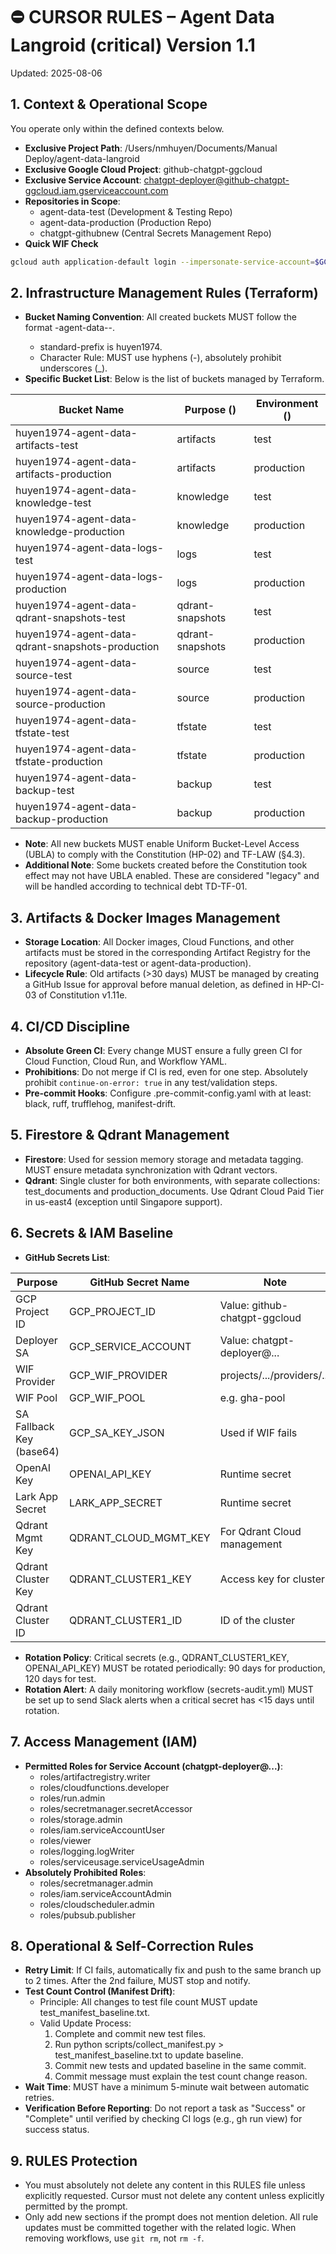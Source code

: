 # ⛔ CURSOR RULES – Agent Data Langroid (critical) Version 1.1
Updated: 2025-08-06

## 1. Context & Operational Scope
You operate only within the defined contexts below.
- **Exclusive Project Path**: /Users/nmhuyen/Documents/Manual Deploy/agent-data-langroid
- **Exclusive Google Cloud Project**: github-chatgpt-ggcloud
- **Exclusive Service Account**: chatgpt-deployer@github-chatgpt-ggcloud.iam.gserviceaccount.com
- **Repositories in Scope**:
  - agent-data-test (Development & Testing Repo)
  - agent-data-production (Production Repo)
  - chatgpt-githubnew (Central Secrets Management Repo)
- **Quick WIF Check**
```bash
gcloud auth application-default login --impersonate-service-account=$GCP_SERVICE_ACCOUNT
```

## 2. Infrastructure Management Rules (Terraform)
- **Bucket Naming Convention**: All created buckets MUST follow the format <standard-prefix>-agent-data-<purpose>-<env>.
  - standard-prefix is huyen1974.
  - Character Rule: MUST use hyphens (-), absolutely prohibit underscores (_).
- **Specific Bucket List**: Below is the list of buckets managed by Terraform.

| Bucket Name | Purpose (<purpose>) | Environment (<env>) |
|-------------|---------------------|---------------------|
| huyen1974-agent-data-artifacts-test | artifacts | test |
| huyen1974-agent-data-artifacts-production | artifacts | production |
| huyen1974-agent-data-knowledge-test | knowledge | test |
| huyen1974-agent-data-knowledge-production | knowledge | production |
| huyen1974-agent-data-logs-test | logs | test |
| huyen1974-agent-data-logs-production | logs | production |
| huyen1974-agent-data-qdrant-snapshots-test | qdrant-snapshots | test |
| huyen1974-agent-data-qdrant-snapshots-production | qdrant-snapshots | production |
| huyen1974-agent-data-source-test | source | test |
| huyen1974-agent-data-source-production | source | production |
| huyen1974-agent-data-tfstate-test | tfstate | test |
| huyen1974-agent-data-tfstate-production | tfstate | production |
| huyen1974-agent-data-backup-test | backup | test |
| huyen1974-agent-data-backup-production | backup | production |

- **Note**: All new buckets MUST enable Uniform Bucket-Level Access (UBLA) to comply with the Constitution (HP-02) and TF-LAW (§4.3).
- **Additional Note**: Some buckets created before the Constitution took effect may not have UBLA enabled. These are considered "legacy" and will be handled according to technical debt TD-TF-01.

## 3. Artifacts & Docker Images Management
- **Storage Location**: All Docker images, Cloud Functions, and other artifacts must be stored in the corresponding Artifact Registry for the repository (agent-data-test or agent-data-production).
- **Lifecycle Rule**: Old artifacts (>30 days) MUST be managed by creating a GitHub Issue for approval before manual deletion, as defined in HP-CI-03 of Constitution v1.11e.

## 4. CI/CD Discipline
- **Absolute Green CI**: Every change MUST ensure a fully green CI for Cloud Function, Cloud Run, and Workflow YAML.
- **Prohibitions**: Do not merge if CI is red, even for one step. Absolutely prohibit `continue-on-error: true` in any test/validation steps.
- **Pre-commit Hooks**: Configure .pre-commit-config.yaml with at least: black, ruff, trufflehog, manifest-drift.

## 5. Firestore & Qdrant Management
- **Firestore**: Used for session memory storage and metadata tagging. MUST ensure metadata synchronization with Qdrant vectors.
- **Qdrant**: Single cluster for both environments, with separate collections: test_documents and production_documents. Use Qdrant Cloud Paid Tier in us-east4 (exception until Singapore support).

## 6. Secrets & IAM Baseline
- **GitHub Secrets List**:

| Purpose | GitHub Secret Name | Note |
|---------|--------------------|------|
| GCP Project ID | GCP_PROJECT_ID | Value: github-chatgpt-ggcloud |
| Deployer SA | GCP_SERVICE_ACCOUNT | Value: chatgpt-deployer@... |
| WIF Provider | GCP_WIF_PROVIDER | projects/.../providers/... |
| WIF Pool | GCP_WIF_POOL | e.g. gha-pool |
| SA Fallback Key (base64) | GCP_SA_KEY_JSON | Used if WIF fails |
| OpenAI Key | OPENAI_API_KEY | Runtime secret |
| Lark App Secret | LARK_APP_SECRET | Runtime secret |
| Qdrant Mgmt Key | QDRANT_CLOUD_MGMT_KEY | For Qdrant Cloud management |
| Qdrant Cluster Key | QDRANT_CLUSTER1_KEY | Access key for cluster |
| Qdrant Cluster ID | QDRANT_CLUSTER1_ID | ID of the cluster |

- **Rotation Policy**: Critical secrets (e.g., QDRANT_CLUSTER1_KEY, OPENAI_API_KEY) MUST be rotated periodically: 90 days for production, 120 days for test.
- **Rotation Alert**: A daily monitoring workflow (secrets-audit.yml) MUST be set up to send Slack alerts when a critical secret has <15 days until rotation.

## 7. Access Management (IAM)
- **Permitted Roles for Service Account (chatgpt-deployer@...)**:
  - roles/artifactregistry.writer
  - roles/cloudfunctions.developer
  - roles/run.admin
  - roles/secretmanager.secretAccessor
  - roles/storage.admin
  - roles/iam.serviceAccountUser
  - roles/viewer
  - roles/logging.logWriter
  - roles/serviceusage.serviceUsageAdmin
- **Absolutely Prohibited Roles**:
  - roles/secretmanager.admin
  - roles/iam.serviceAccountAdmin
  - roles/cloudscheduler.admin
  - roles/pubsub.publisher

## 8. Operational & Self-Correction Rules
- **Retry Limit**: If CI fails, automatically fix and push to the same branch up to 2 times. After the 2nd failure, MUST stop and notify.
- **Test Count Control (Manifest Drift)**:
  - Principle: All changes to test file count MUST update test_manifest_baseline.txt.
  - Valid Update Process:
    1. Complete and commit new test files.
    2. Run python scripts/collect_manifest.py > test_manifest_baseline.txt to update baseline.
    3. Commit new tests and updated baseline in the same commit.
    4. Commit message must explain the test count change reason.
- **Wait Time**: MUST have a minimum 5-minute wait between automatic retries.
- **Verification Before Reporting**: Do not report a task as "Success" or "Complete" until verified by checking CI logs (e.g., gh run view) for success status.

## 9. RULES Protection
- You must absolutely not delete any content in this RULES file unless explicitly requested. Cursor must not delete any content unless explicitly permitted by the prompt.
- Only add new sections if the prompt does not mention deletion. All rule updates must be committed together with the related logic. When removing workflows, use `git rm`, not `rm -f`.
